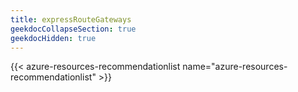 ```yaml
---
title: expressRouteGateways
geekdocCollapseSection: true
geekdocHidden: true
---
```


{{< azure-resources-recommendationlist name="azure-resources-recommendationlist" >}}
